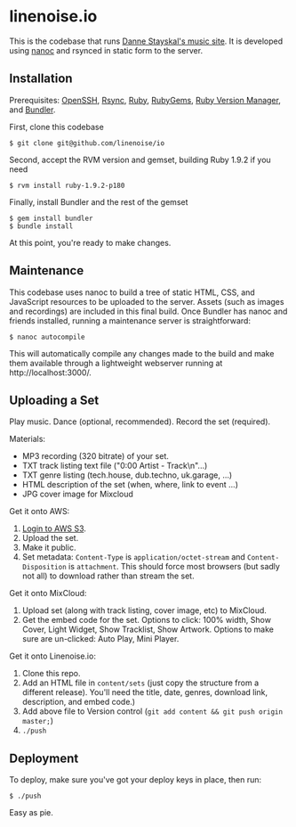 linenoise.io
=================

This is the codebase that runs [Danne Stayskal's music site](http://linenoise.io/). It is developed using [nanoc](http://nanoc.stoneship.org/) and rsynced in static form to the server.

Installation
------------

Prerequisites: [OpenSSH](http://www.openssh.com/), [Rsync](http://rsync.samba.org/), [Ruby](http://www.ruby-lang.org/), [RubyGems](http://rubygems.org/pages/download), [Ruby Version Manager](https://rvm.beginrescueend.com/), and [Bundler](http://gembundler.com/).

First, clone this codebase

	$ git clone git@github.com/linenoise/io

Second, accept the RVM version and gemset, building Ruby 1.9.2 if you need

	$ rvm install ruby-1.9.2-p180

Finally, install Bundler and the rest of the gemset

	$ gem install bundler
	$ bundle install

At this point, you're ready to make changes.

Maintenance
-----------

This codebase uses nanoc to build a tree of static HTML, CSS, and JavaScript resources to be uploaded to the server.  Assets (such as images and recordings) are included in this final build.  Once Bundler has nanoc and friends installed, running a maintenance server is straightforward:

	$ nanoc autocompile

This will automatically compile any changes made to the build and make them available through a lightweight webserver running at http://localhost:3000/.

Uploading a Set
---------------

Play music. Dance (optional, recommended). Record the set (required).

Materials:

* MP3 recording (320 bitrate) of your set.
* TXT track listing text file ("0:00 Artist - Track\n"...)
* TXT genre listing (tech.house, dub.techno, uk.garage, ...)
* HTML description of the set (when, where, link to event ...)
* JPG cover image for Mixcloud

Get it onto AWS:

1. [Login to AWS S3](https://console.aws.amazon.com).
2. Upload the set.
3. Make it public.
4. Set metadata: `Content-Type` is `application/octet-stream` and `Content-Disposition` is `attachment`. This should force most browsers (but sadly not all) to download rather than stream the set.

Get it onto MixCloud:

1. Upload set (along with track listing, cover image, etc) to MixCloud.
2. Get the embed code for the set. Options to click: 100% width, Show Cover, Light Widget, Show Tracklist, Show Artwork. Options to make sure are un-clicked: Auto Play, Mini Player.

Get it onto Linenoise.io:

1. Clone this repo.
2. Add an HTML file in `content/sets` (just copy the structure from a different release). You'll need the title, date, genres, download link, description, and embed code.)
3. Add above file to Version control (`git add content && git push origin master;`)
4. `./push`

Deployment
----------

To deploy, make sure you've got your deploy keys in place, then run:

	$ ./push

Easy as pie.
